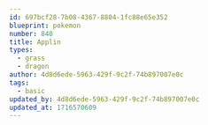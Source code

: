 ```yaml
---
id: 697bcf28-7b08-4367-8804-1fc88e65e352
blueprint: pokemon
number: 840
title: Applin
types:
  - grass
  - dragon
author: 4d8d6ede-5963-429f-9c2f-74b897007e0c
tags:
  - basic
updated_by: 4d8d6ede-5963-429f-9c2f-74b897007e0c
updated_at: 1716570609
---
```

